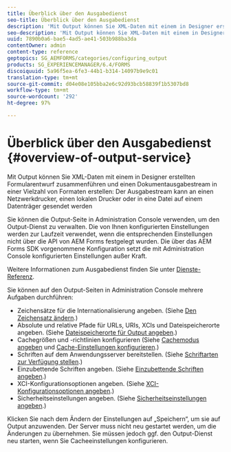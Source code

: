 ```yaml
---
title: Überblick über den Ausgabedienst
seo-title: Überblick über den Ausgabedienst
description: 'Mit Output können Sie XML-Daten mit einem in Designer erstellten Formularentwurf zusammenführen und einen Dokumentausgabestream in einer Vielzahl von Formaten erstellen: '
seo-description: 'Mit Output können Sie XML-Daten mit einem in Designer erstellten Formularentwurf zusammenführen und einen Dokumentausgabestream in einer Vielzahl von Formaten erstellen: '
uuid: 7890b0a6-bae5-4ad5-ae41-503b988ba3da
contentOwner: admin
content-type: reference
geptopics: SG_AEMFORMS/categories/configuring_output
products: SG_EXPERIENCEMANAGER/6.4/FORMS
discoiquuid: 5a96f5ea-6fe3-44b1-b314-14097b9e9c01
translation-type: tm+mt
source-git-commit: d04e08e105bba2e6c92d93bcb58839f1b5307bd8
workflow-type: tm+mt
source-wordcount: '292'
ht-degree: 97%

---
```



# Überblick über den Ausgabedienst {#overview-of-output-service}

Mit Output können Sie XML-Daten mit einem in Designer erstellten Formularentwurf zusammenführen und einen Dokumentausgabestream in einer Vielzahl von Formaten erstellen: Der Ausgabestream kann an einen Netzwerkdrucker, einen lokalen Drucker oder in eine Datei auf einem Datenträger gesendet werden

Sie können die Output-Seite in Administration Console verwenden, um den Output-Dienst zu verwalten. Die von Ihnen konfigurierten Einstellungen werden zur Laufzeit verwendet, wenn die entsprechenden Einstellungen nicht über die API von AEM Forms festgelegt wurden. Die über das AEM Forms SDK vorgenommene Konfiguration setzt die mit Administration Console konfigurierten Einstellungen außer Kraft.

Weitere Informationen zum Ausgabedienst finden Sie unter [Dienste-Referenz](https://www.adobe.com/go/learn_aemforms_services_61).

Sie können auf den Output-Seiten in Administration Console mehrere Aufgaben durchführen:

* Zeichensätze für die Internationalisierung angeben. (Siehe [Den Zeichensatz ändern](/help/forms/using/admin-help/change-character-set.md#change-the-character-set).)
* Absolute und relative Pfade für URLs, URIs, XCIs und Dateispeicherorte angeben. (Siehe [Dateispeicherorte für Output angeben](/help/forms/using/admin-help/specify-file-locations-output.md#specify-file-locations-for-output).)
* Cachegrößen und -richtlinien konfigurieren (Siehe [Cachemodus angeben](/help/forms/using/admin-help/configuring-caching-output.md#specifying-the-cache-mode) und [Cache-Einstellungen konfigurieren](/help/forms/using/admin-help/configuring-caching-output.md#configuring-cache-settings).)
* Schriften auf dem Anwendungsserver bereitstellen. (Siehe [Schriftarten zur Verfügung stellen](/help/forms/using/admin-help/make-fonts-available.md#make-fonts-available).)
* Einzubettende Schriften angeben. (Siehe [Einzubettende Schriften angeben](/help/forms/using/admin-help/specify-fonts-embed.md#specify-fonts-to-embed).)
* XCI-Konfigurationsoptionen angeben. (Siehe [XCI-Konfigurationsoptionen angeben](/help/forms/using/admin-help/specify-xci-configuration-options.md#specify-xci-configuration-options).)
* Sicherheitseinstellungen angeben. (Siehe [Sicherheitseinstellungen angeben](/help/forms/using/admin-help/specify-security-settings.md#specify-security-settings).)

Klicken Sie nach dem Ändern der Einstellungen auf „Speichern“, um sie auf Output anzuwenden. Der Server muss nicht neu gestartet werden, um die Änderungen zu übernehmen. Sie müssen jedoch ggf. den Output-Dienst neu starten, wenn Sie Cacheeinstellungen konfigurieren.
